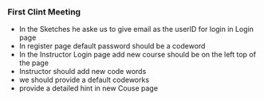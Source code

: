 ### First Clint Meeting 
- In the Sketches he aske us to give email as the userID for    login in Login page
- In register page default password should be a codeword
- In the Instructor Login page add new course should be on the left top of the page
- Instructor should add new code words 
- we should provide a default codeworks
- provide a detailed hint in new Couse page


